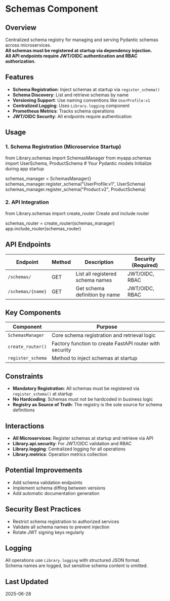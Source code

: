 # Schemas Component

## Overview

Centralized schema registry for managing and serving Pydantic schemas across microservices.  
**All schemas must be registered at startup via dependency injection.**  
**All API endpoints require JWT/OIDC authentication and RBAC authorization.**

## Features

- **Schema Registration**: Inject schemas at startup via `register_schema()`
- **Schema Discovery**: List and retrieve schemas by name
- **Versioning Support**: Use naming conventions like `UserProfile:v1`
- **Centralized Logging**: Uses `Library.logging` component
- **Prometheus Metrics**: Tracks schema operations
- **JWT/OIDC Security**: All endpoints require authentication

## Usage

### 1. Schema Registration (Microservice Startup)

from Library.schemas import SchemasManager
from myapp.schemas import UserSchema, ProductSchema # Your Pydantic models
Initialize during app startup

schemas_manager = SchemasManager()
schemas_manager.register_schema("UserProfile:v1", UserSchema)
schemas_manager.register_schema("Product:v2", ProductSchema)

### 2. API Integration

from Library.schemas import create_router
Create and include router

schemas_router = create_router(schemas_manager)
app.include_router(schemas_router)

## API Endpoints

| Endpoint          | Method | Description                     | Security (Required)  |
|-------------------|--------|---------------------------------|----------------------|
| `/schemas/`       | GET    | List all registered schema names| JWT/OIDC, RBAC       |
| `/schemas/{name}` | GET    | Get schema definition by name   | JWT/OIDC, RBAC       |

## Key Components

| Component         | Purpose                                                                 |
|-------------------|-------------------------------------------------------------------------|
| `SchemasManager`  | Core schema registration and retrieval logic                            |
| `create_router()` | Factory function to create FastAPI router with security                 |
| `register_schema` | Method to inject schemas at startup                                    |

## Constraints

- **Mandatory Registration**: All schemas must be registered via `register_schema()` at startup
- **No Hardcoding**: Schemas must not be hardcoded in business logic
- **Registry as Source of Truth**: The registry is the sole source for schema definitions

## Interactions

- **All Microservices**: Register schemas at startup and retrieve via API
- **Library.api.security**: For JWT/OIDC validation and RBAC
- **Library.logging**: Centralized logging for all operations
- **Library.metrics**: Operation metrics collection

## Potential Improvements

- Add schema validation endpoints
- Implement schema diffing between versions
- Add automatic documentation generation

## Security Best Practices

- Restrict schema registration to authorized services
- Validate all schema names to prevent injection
- Rotate JWT signing keys regularly

## Logging

All operations use `Library.logging` with structured JSON format.  
Schema names are logged, but sensitive schema content is omitted.

## Last Updated

2025-06-28
